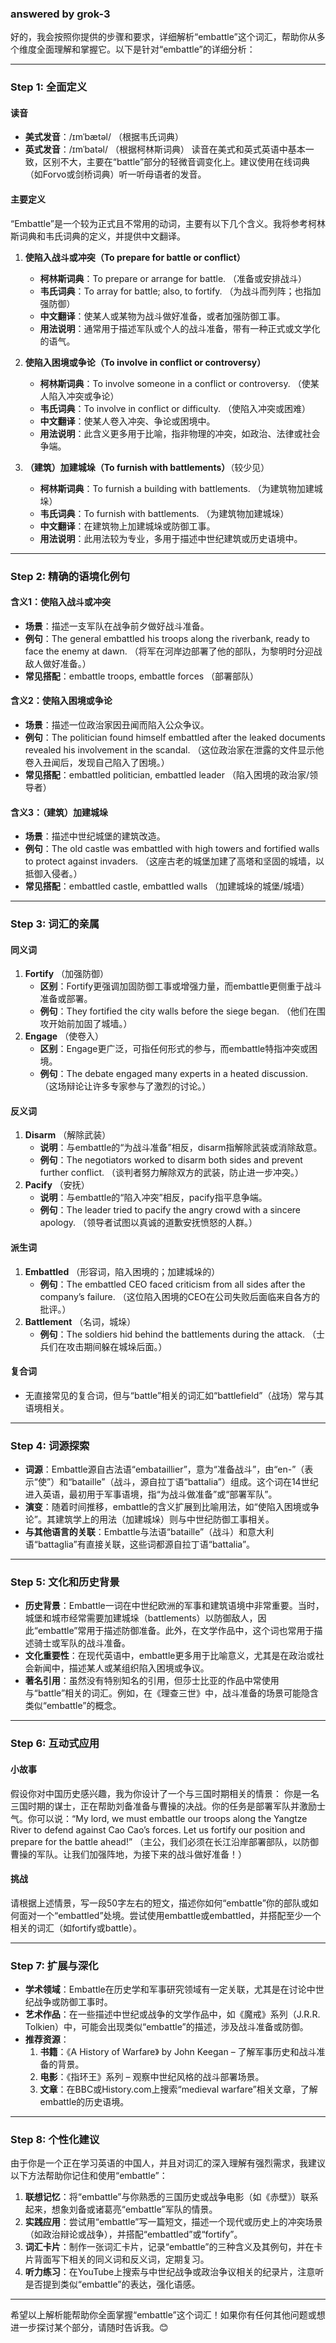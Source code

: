 ### answered by grok-3
好的，我会按照你提供的步骤和要求，详细解析“embattle”这个词汇，帮助你从多个维度全面理解和掌握它。以下是针对“embattle”的详细分析：

---

### Step 1: 全面定义

#### 读音
- **美式发音**：/ɪmˈbætəl/ （根据韦氏词典）
- **英式发音**：/ɪmˈbatəl/ （根据柯林斯词典）
读音在美式和英式英语中基本一致，区别不大，主要在“battle”部分的轻微音调变化上。建议使用在线词典（如Forvo或剑桥词典）听一听母语者的发音。

#### 主要定义
“Embattle”是一个较为正式且不常用的动词，主要有以下几个含义。我将参考柯林斯词典和韦氏词典的定义，并提供中文翻译。

1. **使陷入战斗或冲突（To prepare for battle or conflict）**
   - **柯林斯词典**：To prepare or arrange for battle. （准备或安排战斗）
   - **韦氏词典**：To array for battle; also, to fortify. （为战斗而列阵；也指加强防御）
   - **中文翻译**：使某人或某物为战斗做好准备，或者加强防御工事。
   - **用法说明**：通常用于描述军队或个人的战斗准备，带有一种正式或文学化的语气。

2. **使陷入困境或争论（To involve in conflict or controversy）**
   - **柯林斯词典**：To involve someone in a conflict or controversy. （使某人陷入冲突或争论）
   - **韦氏词典**：To involve in conflict or difficulty. （使陷入冲突或困难）
   - **中文翻译**：使某人卷入冲突、争论或困境中。
   - **用法说明**：此含义更多用于比喻，指非物理的冲突，如政治、法律或社会争端。

3. **（建筑）加建城垛（To furnish with battlements）**（较少见）
   - **柯林斯词典**：To furnish a building with battlements. （为建筑物加建城垛）
   - **韦氏词典**：To furnish with battlements. （为建筑物加建城垛）
   - **中文翻译**：在建筑物上加建城垛或防御工事。
   - **用法说明**：此用法较为专业，多用于描述中世纪建筑或历史语境中。

---

### Step 2: 精确的语境化例句

#### 含义1：使陷入战斗或冲突
- **场景**：描述一支军队在战争前夕做好战斗准备。
- **例句**：The general embattled his troops along the riverbank, ready to face the enemy at dawn. （将军在河岸边部署了他的部队，为黎明时分迎战敌人做好准备。）
- **常见搭配**：embattle troops, embattle forces （部署部队）

#### 含义2：使陷入困境或争论
- **场景**：描述一位政治家因丑闻而陷入公众争议。
- **例句**：The politician found himself embattled after the leaked documents revealed his involvement in the scandal. （这位政治家在泄露的文件显示他卷入丑闻后，发现自己陷入了困境。）
- **常见搭配**：embattled politician, embattled leader （陷入困境的政治家/领导者）

#### 含义3：（建筑）加建城垛
- **场景**：描述中世纪城堡的建筑改造。
- **例句**：The old castle was embattled with high towers and fortified walls to protect against invaders. （这座古老的城堡加建了高塔和坚固的城墙，以抵御入侵者。）
- **常见搭配**：embattled castle, embattled walls （加建城垛的城堡/城墙）

---

### Step 3: 词汇的亲属

#### 同义词
1. **Fortify** （加强防御）
   - **区别**：Fortify更强调加固防御工事或增强力量，而embattle更侧重于战斗准备或部署。
   - **例句**：They fortified the city walls before the siege began. （他们在围攻开始前加固了城墙。）
2. **Engage** （使卷入）
   - **区别**：Engage更广泛，可指任何形式的参与，而embattle特指冲突或困境。
   - **例句**：The debate engaged many experts in a heated discussion. （这场辩论让许多专家参与了激烈的讨论。）

#### 反义词
1. **Disarm** （解除武装）
   - **说明**：与embattle的“为战斗准备”相反，disarm指解除武装或消除敌意。
   - **例句**：The negotiators worked to disarm both sides and prevent further conflict. （谈判者努力解除双方的武装，防止进一步冲突。）
2. **Pacify** （安抚）
   - **说明**：与embattle的“陷入冲突”相反，pacify指平息争端。
   - **例句**：The leader tried to pacify the angry crowd with a sincere apology. （领导者试图以真诚的道歉安抚愤怒的人群。）

#### 派生词
1. **Embattled** （形容词，陷入困境的；加建城垛的）
   - **例句**：The embattled CEO faced criticism from all sides after the company’s failure. （这位陷入困境的CEO在公司失败后面临来自各方的批评。）
2. **Battlement** （名词，城垛）
   - **例句**：The soldiers hid behind the battlements during the attack. （士兵们在攻击期间躲在城垛后面。）

#### 复合词
- 无直接常见的复合词，但与“battle”相关的词汇如“battlefield”（战场）常与其语境相关。

---

### Step 4: 词源探索

- **词源**：Embattle源自古法语“embataillier”，意为“准备战斗”，由“en-”（表示“使”）和“bataille”（战斗，源自拉丁语“battalia”）组成。这个词在14世纪进入英语，最初用于军事语境，指“为战斗做准备”或“部署军队”。
- **演变**：随着时间推移，embattle的含义扩展到比喻用法，如“使陷入困境或争论”。其建筑学上的用法（加建城垛）则与中世纪防御工事相关。
- **与其他语言的关联**：Embattle与法语“bataille”（战斗）和意大利语“battaglia”有直接关联，这些词都源自拉丁语“battalia”。

---

### Step 5: 文化和历史背景

- **历史背景**：Embattle一词在中世纪欧洲的军事和建筑语境中非常重要。当时，城堡和城市经常需要加建城垛（battlements）以防御敌人，因此“embattle”常用于描述防御准备。此外，在文学作品中，这个词也常用于描述骑士或军队的战斗准备。
- **文化重要性**：在现代英语中，embattle更多用于比喻意义，尤其是在政治或社会新闻中，描述某人或某组织陷入困境或争议。
- **著名引用**：虽然没有特别知名的引用，但莎士比亚的作品中常使用与“battle”相关的词汇。例如，在《理查三世》中，战斗准备的场景可能隐含类似“embattle”的概念。

---

### Step 6: 互动式应用

#### 小故事
假设你对中国历史感兴趣，我为你设计了一个与三国时期相关的情景：
你是一名三国时期的谋士，正在帮助刘备准备与曹操的决战。你的任务是部署军队并激励士气。你可以说：“My lord, we must embattle our troops along the Yangtze River to defend against Cao Cao’s forces. Let us fortify our position and prepare for the battle ahead!” （主公，我们必须在长江沿岸部署部队，以防御曹操的军队。让我们加强阵地，为接下来的战斗做好准备！）

#### 挑战
请根据上述情景，写一段50字左右的短文，描述你如何“embattle”你的部队或如何面对一个“embattled”处境。尝试使用embattle或embattled，并搭配至少一个相关的词汇（如fortify或battle）。

---

### Step 7: 扩展与深化

- **学术领域**：Embattle在历史学和军事研究领域有一定关联，尤其是在讨论中世纪战争或防御工事时。
- **艺术作品**：在一些描述中世纪或战争的文学作品中，如《魔戒》系列（J.R.R. Tolkien）中，可能会出现类似“embattle”的描述，涉及战斗准备或防御。
- **推荐资源**：
  1. **书籍**：《A History of Warfare》 by John Keegan – 了解军事历史和战斗准备的背景。
  2. **电影**：《指环王》系列 – 观察中世纪风格的战斗部署场景。
  3. **文章**：在BBC或History.com上搜索“medieval warfare”相关文章，了解embattle的历史语境。

---

### Step 8: 个性化建议

由于你是一个正在学习英语的中国人，并且对词汇的深入理解有强烈需求，我建议以下方法帮助你记住和使用“embattle”：
1. **联想记忆**：将“embattle”与你熟悉的三国历史或战争电影（如《赤壁》）联系起来，想象刘备或诸葛亮“embattle”军队的情景。
2. **实践应用**：尝试用“embattle”写一篇短文，描述一个现代或历史上的冲突场景（如政治辩论或战争），并搭配“embattled”或“fortify”。
3. **词汇卡片**：制作一张词汇卡片，记录“embattle”的三种含义及其例句，并在卡片背面写下相关的同义词和反义词，定期复习。
4. **听力练习**：在YouTube上搜索与中世纪战争或政治争议相关的纪录片，注意听是否提到类似“embattle”的表达，强化语感。

---

希望以上解析能帮助你全面掌握“embattle”这个词汇！如果你有任何其他问题或想进一步探讨某个部分，请随时告诉我。😊